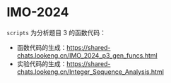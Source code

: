 # IMO-2024

`scripts` 为分析题目 3 的函数代码：
- 函数代码的生成：https://shared-chats.lookeng.cn/IMO_2024_p3_gen_funcs.html
- 实验代码的生成：https://shared-chats.lookeng.cn/Integer_Sequence_Analysis.html
